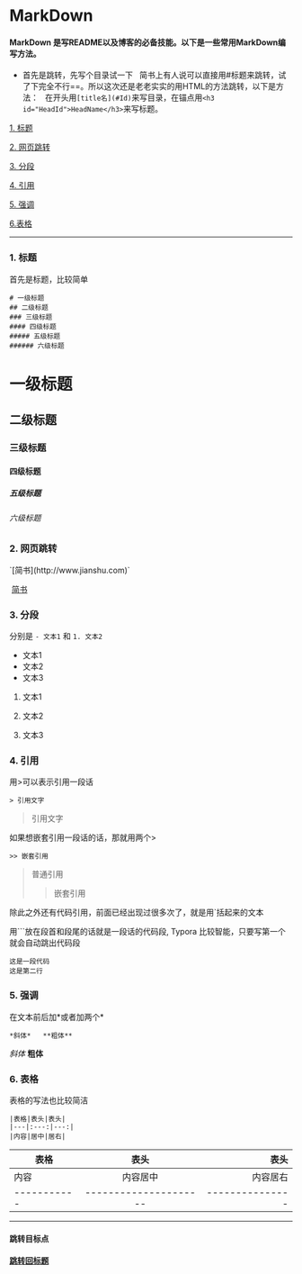 # MarkDown

#### MarkDown 是写README以及博客的必备技能。以下是一些常用MarkDown编写方法。

- 首先是跳转，先写个目录试一下
   简书上有人说可以直接用#标题来跳转，试了下完全不行==。所以这次还是老老实实的用HTML的方法跳转，以下是方法：
   在开头用`[title名](#Id)`来写目录，在锚点用`<h3 id="HeadId">HeadName</h3>`来写标题。
   
[1. 标题](#1)

[2. 网页跳转](#2)

[3. 分段](#3)

[4. 引用](#4)

[5. 强调](#5)

[6.表格](#6)

---

<h3 id="1">1. 标题</h3>

首先是标题，比较简单

```
# 一级标题
## 二级标题
### 三级标题
#### 四级标题
##### 五级标题
###### 六级标题
```

# 一级标题
## 二级标题
### 三级标题
#### 四级标题
##### 五级标题
###### 六级标题



<h3 id="2">2. 网页跳转</h3>
`[简书](http://www.jianshu.com)`

​       [简书](http://www.jianshu.com)



<h3 id="3">3. 分段</h3>

分别是 `- 文本1` 和 `1. 文本2`

- 文本1
- 文本2
- 文本3

1. 文本1

2. 文本2

3. 文本3

   

<h3 id="4">4. 引用</h3>

用>可以表示引用一段话

`> 引用文字`

> 引用文字

如果想嵌套引用一段话的话，那就用两个>

`>> 嵌套引用`

> 普通引用
>
> >嵌套引用



除此之外还有代码引用，前面已经出现过很多次了，就是用`括起来的文本

用```放在段首和段尾的话就是一段话的代码段, Typora 比较智能，只要写第一个就会自动跳出代码段

```plainText
这是一段代码
这是第二行
```



<h3 id="5">5. 强调</h3>

在文本前后加*或者加两个\* 

`*斜体*   **粗体**`

*斜体*    **粗体**



<h3 id="6">6. 表格</h3>

表格的写法也比较简洁

```
|表格|表头|表头|
|---|:---:|---:|
|内容|居中|居右|
```




| 表格          |          表头           |              表头 |
| ----------- | :-------------------: | --------------: |
| 内容          |         内容居中          |            内容居右 |
| ----------- | --------------------- | --------------- |

---


#### 跳转目标点
#### [跳转回标题](#MarkDown)

